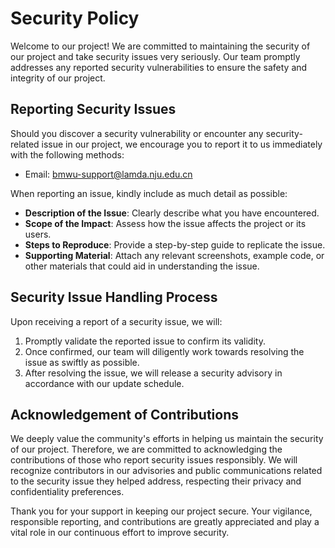 # Security Policy

Welcome to our project! We are committed to maintaining the security of our project and take security issues very seriously. Our team promptly addresses any reported security vulnerabilities to ensure the safety and integrity of our project.

## Reporting Security Issues

Should you discover a security vulnerability or encounter any security-related issue in our project, we encourage you to report it to us immediately with the following methods:

- Email: [bmwu-support@lamda.nju.edu.cn](mailto:bmwu-support@lamda.nju.edu.cn)

When reporting an issue, kindly include as much detail as possible:

- **Description of the Issue**: Clearly describe what you have encountered.
- **Scope of the Impact**: Assess how the issue affects the project or its users.
- **Steps to Reproduce**: Provide a step-by-step guide to replicate the issue.
- **Supporting Material**: Attach any relevant screenshots, example code, or other materials that could aid in understanding the issue.

## Security Issue Handling Process

Upon receiving a report of a security issue, we will:

1. Promptly validate the reported issue to confirm its validity.
2. Once confirmed, our team will diligently work towards resolving the issue as swiftly as possible.
3. After resolving the issue, we will release a security advisory in accordance with our update schedule.

## Acknowledgement of Contributions

We deeply value the community's efforts in helping us maintain the security of our project. Therefore, we are committed to acknowledging the contributions of those who report security issues responsibly. We will recognize contributors in our advisories and public communications related to the security issue they helped address, respecting their privacy and confidentiality preferences.

Thank you for your support in keeping our project secure. Your vigilance, responsible reporting, and contributions are greatly appreciated and play a vital role in our continuous effort to improve security.
